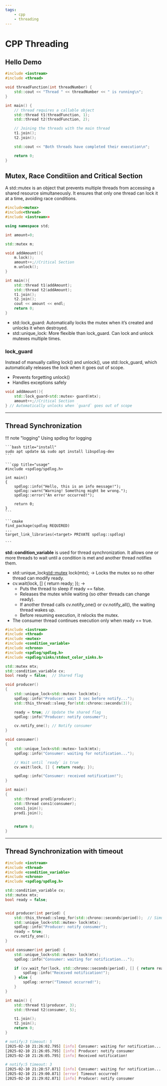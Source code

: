 ```yaml
---
tags:
    - cpp
    - threading
---
```


# CPP Threading

## Hello Demo

```cpp
#include <iostream>
#include <thread>

void threadFunction(int threadNumber) {
    std::cout << "Thread " << threadNumber << " is running\n";
}

int main() {
    // thread requires a callable object
    std::thread t1(threadFunction, 1);
    std::thread t2(threadFunction, 2);

    // Joining the threads with the main thread
    t1.join();
    t2.join();

    std::cout << "Both threads have completed their execution\n";

    return 0;
}
```

## Mutex, Race Conditiion and Critical Section
A std::mutex is an object that prevents multiple threads from accessing a shared resource simultaneously. It ensures that only one thread can lock it at a time, avoiding race conditions.

```cpp
#include<mutex>
#include<thread>
#include <iostream>>

using namespace std;

int amount=0;

std::mutex m;

void addAmount(){
    m.lock();
    amount++;//Critical Section
    m.unlock();
}

int main(){
    std::thread t1(addAmount);
    std::thread t2(addAmount);
    t1.join();
    t2.join();
    cout << amount << endl;
    return 0;
}
```

- std::lock_guard: Automatically locks the mutex when it’s created and unlocks it when destroyed.
- std::unique_lock: More flexible than lock_guard. Can lock and unlock mutexes multiple times.

### lock_guard
Instead of manually calling lock() and unlock(), use std::lock_guard, which automatically releases the lock when it goes out of scope.

- Prevents forgetting unlock()
- Handles exceptions safely

```cpp
void addAmount(){
    std::lock_guard<std::mutex> guard(mtx);
    amount++;//Critical Section
} // Automatically unlocks when `guard` goes out of scope
```

---

## Thread Synchronization

!!! note "logging"
    Using spdlog for logging

    ```bash title="install"
    sudo apt update && sudo apt install libspdlog-dev
    ```

    ```cpp title="usage"
    #include <spdlog/spdlog.h>

    int main()
    {
        spdlog::info("Hello, this is an info message!");
        spdlog::warn("Warning! Something might be wrong.");
        spdlog::error("An error occurred!");

        return 0;
    }
    ```

    ```cmake
    find_package(spdlog REQUIRED)
    ...
    target_link_libraries(<target> PRIVATE spdlog::spdlog)

    ```

     
**std::condition_variable** is used for thread synchronization. It allows one or more threads to wait until a condition is met and another thread notifies them.

- std::unique_lock<std::mutex> lock(mtx); → Locks the mutex so no other thread can modify ready.
- cv.wait(lock, [] { return ready; }); →
    - Puts the thread to sleep if ready == false.
    - Releases the mutex while waiting (so other threads can change ready).
    - If another thread calls cv.notify_one() or cv.notify_all(), the waiting thread wakes up.
    - Before resuming execution, it relocks the mutex.
- The consumer thread continues execution only when ready == true.

```cpp title="syc producer/consumer"
#include <iostream>
#include <thread>
#include <mutex>
#include <condition_variable>
#include <chrono>
#include <spdlog/spdlog.h>
#include <spdlog/sinks/stdout_color_sinks.h>

std::mutex mtx;
std::condition_variable cv;
bool ready = false;  // Shared flag

void producer()
{
    std::unique_lock<std::mutex> lock(mtx);
    spdlog::info("Producer: wait 3 sec before notify...");
    std::this_thread::sleep_for(std::chrono::seconds(3));

    ready = true; // Update the shared flag
    spdlog::info("Producer: notify consumer");

    cv.notify_one(); // Notify consumer
}

void consumer()
{
    std::unique_lock<std::mutex> lock(mtx);
    spdlog::info("Consumer: waiting for notification...");

    // Wait until `ready` is true
    cv.wait(lock, [] { return ready; });

    spdlog::info("Consumer: received notification!");
}

int main()
{
    std::thread prod1(producer);
    std::thread cons1(consumer);
    cons1.join();
    prod1.join();
    

    return 0;
}

```

---

## Thread Synchronization with timeout

```cpp title="synchronization with timeout"
#include <iostream>
#include <thread>
#include <condition_variable>
#include <chrono>
#include <spdlog/spdlog.h>

std::condition_variable cv;
std::mutex mtx;
bool ready = false;


void producer(int period) {
    std::this_thread::sleep_for(std::chrono::seconds(period));  // Simulate work
    std::unique_lock<std::mutex> lock(mtx);
    spdlog::info("Producer: notify consumer");
    ready = true;
    cv.notify_one();
}

void consumer(int period) {
    std::unique_lock<std::mutex> lock(mtx);
    spdlog::info("Consumer: waiting for notification...");

    if (cv.wait_for(lock, std::chrono::seconds(period), [] { return ready; })) {
        spdlog::info("Received notification!");
    } else {
        spdlog::error("Timeout occurred!");
    }
}

int main() {
    std::thread t1(producer, 3);
    std::thread t2(consumer, 5);

    t1.join();
    t2.join();
    return 0;
}
```

```bash
# notify:3 timeout: 5
[2025-02-10 21:26:02.795] [info] Consumer: waiting for notification...
[2025-02-10 21:26:05.795] [info] Producer: notify consumer
[2025-02-10 21:26:05.795] [info] Received notification!

# notify:5 timeout: 3
[2025-02-10 21:28:57.871] [info] Consumer: waiting for notification...
[2025-02-10 21:29:00.871] [error] Timeout occurred!
[2025-02-10 21:29:02.871] [info] Producer: notify consumer
```